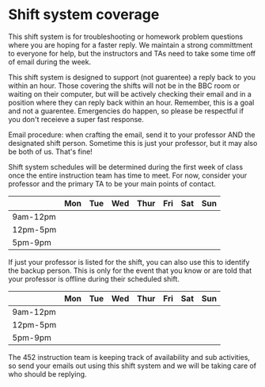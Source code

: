 # Shift system coverage

This shift system is for troubleshooting or homework problem questions where you are hoping for a faster reply.  We maintain a strong committment to everyone for help, but the instructors and TAs need to take some time off of email during the week.  

This shift system is designed to support (not guarentee) a reply back to you within an hour.  Those covering the shifts will not be in the BBC room or waiting on their computer, but will be actively checking their email and in a position where they can reply back within an hour.  Remember, this is a goal and not a guarentee.  Emergencies do happen, so please be respectful if you don't receieve a super fast response.

Email procedure:  when crafting the email, send it to your professor AND the designated shift person.  Sometime this is just your professor, but it may also be both of us.  That's fine!

Shift system schedules will be determined during the first week of class once the entire instruction team has time to meet.  For now, consider your professor and the primary TA to be your main points of contact.

| | Mon | Tue | Wed | Thur | Fri | Sat | Sun | 
| -------- | -------- | -------- | -------- | -------- | -------- | -------- | -------- | 
| 9am-12pm |  |  |  |  |  |  |  | 
| 12pm-5pm |  |  |  |  |  |  |  | 
| 5pm-9pm |  |  |  |  |  |  |  | 

If just your professor is listed for the shift, you can also use this to identify the backup person.  This is only for the event that you know or are told that your professor is offline during their scheduled shift.

|   | Mon | Tue | Wed | Thur | Fri | Sat | Sun| 
-------- | -------- | -------- | -------- | -------- | -------- | -------- | --------| 
| 9am-12pm |  |  |  |  |  |  | | 
| 12pm-5pm |  |  |  |  |  |  | | 
| 5pm-9pm |  |  |  |  |  |  | | 

The 452 instruction team is keeping track of availability and sub activities, so send your emails out using this shift system and we will be taking care of who should be replying.
